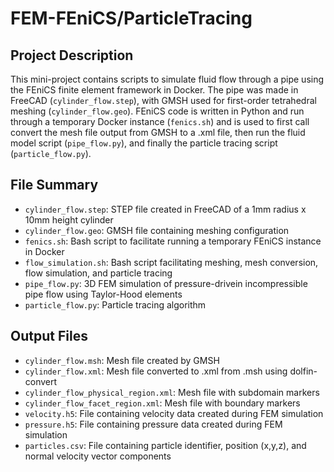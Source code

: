 # FEM-FEniCS/ParticleTracing

## Project Description
This mini-project contains scripts to simulate fluid flow through a pipe using the FEniCS finite element framework in Docker. The pipe was made in FreeCAD (`cylinder_flow.step`), with GMSH used for first-order tetrahedral meshing (`cylinder_flow.geo`). FEniCS code is written in Python and run through a temporary Docker instance (`fenics.sh`) and is used to first call convert the mesh file output from GMSH to a .xml file, then run the fluid model script (`pipe_flow.py`), and finally the particle tracing script (`particle_flow.py`).

## File Summary
- `cylinder_flow.step`: STEP file created in FreeCAD of a 1mm radius x 10mm height cylinder
- `cylinder_flow.geo`: GMSH file containing meshing configuration
- `fenics.sh`: Bash script to facilitate running a temporary FEniCS instance in Docker
- `flow_simulation.sh`: Bash script facilitating meshing, mesh conversion, flow simulation, and particle tracing
- `pipe_flow.py`: 3D FEM simulation of pressure-drivein incompressible pipe flow using Taylor-Hood elements
- `particle_flow.py`: Particle tracing algorithm

## Output Files
- `cylinder_flow.msh`: Mesh file created by GMSH
- `cylinder_flow.xml`: Mesh file converted to .xml from .msh using dolfin-convert
- `cylinder_flow_physical_region.xml`: Mesh file with subdomain markers
- `cylinder_flow_facet_region.xml`: Mesh file with boundary markers
- `velocity.h5`: File containing velocity data created during FEM simulation
- `pressure.h5`: File containing pressure data created during FEM simulation
- `particles.csv`: File containing particle identifier, position (x,y,z), and normal velocity vector components
